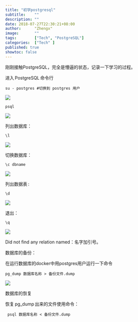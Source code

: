 ```yaml
---
title: "初学postgresql"
subtitle:    ""
description: ""
date: 2018-07-27T22:30:21+08:00
author:      "Zhengx"
image:       ""
tags:        ["Tech", "PostgreSQL"]
categories:  ["Tech" ]
published: true
showtoc: false 
---
```




刚刚接触PostgreSQL，完全是懵逼的状态，记录一下学习的过程。

进入 PostgreSQL 命令行

```
su - postgres #切换到 postgres 用户
```
![](https://pic-1253455688.cos.ap-shanghai.myqcloud.com/20180727224422.png)

```
psql
```

![](https://pic-1253455688.cos.ap-shanghai.myqcloud.com/20180727224604.png)

列出数据库：

```
\l
```

![](https://pic-1253455688.cos.ap-shanghai.myqcloud.com/20180727224656.png)

切换数据库：

```
\c dbname
```

![](https://pic-1253455688.cos.ap-shanghai.myqcloud.com/20180727224801.png)

列出数据表 :

```
\d
```

![](https://pic-1253455688.cos.ap-shanghai.myqcloud.com/20180727224840.png)

退出：

```sql
\q
```
![](https://pic-1253455688.cos.ap-shanghai.myqcloud.com/20180727224951.png)

Did not find any relation named：名字加引号。

数据库的备份：

在运行数据库的docker中用postgres用户运行一下命令

```
pg_dump 数据库名称 > 备份文件.dump
```

![](https://pic-1253455688.cos.ap-shanghai.myqcloud.com/20180727232757.png)

数据库的恢复

恢复 pg_dump 出来的文件使用命令：

```
 psql 数据库名称 < 备份文件.dump
```
